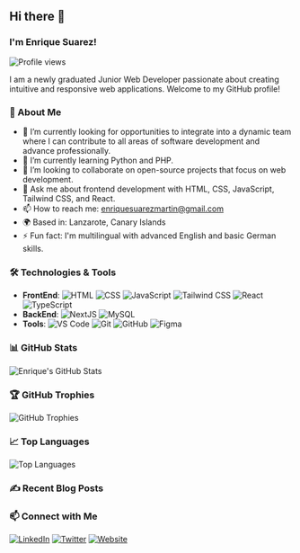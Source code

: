 ## Hi there 👋

### I'm Enrique Suarez!

![Profile views](https://gpvc.arturio.dev/enriquesuarez)

I am a newly graduated Junior Web Developer passionate about creating intuitive and responsive web applications. Welcome to my GitHub profile!

### 🚀 About Me

- 🔭 I’m currently looking for opportunities to integrate into a dynamic team where I can contribute to all areas of software development and advance professionally.
- 🌱 I’m currently learning Python and PHP.
- 👯 I’m looking to collaborate on open-source projects that focus on web development.
- 💬 Ask me about frontend development with HTML, CSS, JavaScript, Tailwind CSS, and React.
- 📫 How to reach me: enriquesuarezmartin@gmail.com
- 🌍 Based in: Lanzarote, Canary Islands
- ⚡ Fun fact: I'm multilingual with advanced English and basic German skills.

### 🛠️ Technologies & Tools

- **FrontEnd**: ![HTML](https://img.shields.io/badge/-HTML-333?style=flat&logo=html5) ![CSS](https://img.shields.io/badge/-CSS-333?style=flat&logo=css3) ![JavaScript](https://img.shields.io/badge/-JavaScript-333?style=flat&logo=javascript) ![Tailwind CSS](https://img.shields.io/badge/-Tailwind_CSS-333?style=flat&logo=tailwindcss) ![React](https://img.shields.io/badge/-React-333?style=flat&logo=react) ![TypeScript](https://img.shields.io/badge/-TypeScript-333?style=flat&logo=typescript)
- **BackEnd**: ![NextJS](https://img.shields.io/badge/-NextJS-333?style=flat&logo=next.js) ![MySQL](https://img.shields.io/badge/-MySQL-333?style=flat&logo=mysql)
- **Tools**: ![VS Code](https://img.shields.io/badge/-VS_Code-333?style=flat&logo=visualstudiocode) ![Git](https://img.shields.io/badge/-Git-333?style=flat&logo=git) ![GitHub](https://img.shields.io/badge/-GitHub-333?style=flat&logo=github) ![Figma](https://img.shields.io/badge/-Figma-333?style=flat&logo=figma)

### 📊 GitHub Stats

![Enrique's GitHub Stats](https://github-readme-stats.vercel.app/api?username=enriquesuarez&show_icons=true&theme=radical)

### 🏆 GitHub Trophies

![GitHub Trophies](https://github-profile-trophy.vercel.app/?username=enriquesuarez&theme=radical)

### 📈 Top Languages

![Top Languages](https://github-readme-stats.vercel.app/api/top-langs/?username=enriquesuarez&layout=compact&theme=radical)

### ✍️ Recent Blog Posts

<!-- BLOG-POST-LIST:START -->
<!-- BLOG-POST-LIST:END -->

### 📫 Connect with Me

[![LinkedIn](https://img.shields.io/badge/-LinkedIn-0077B5?style=flat&logo=LinkedIn&logoColor=white)](https://www.linkedin.com/in/your-linkedin-profile)
[![Twitter](https://img.shields.io/badge/-Twitter-1DA1F2?style=flat&logo=Twitter&logoColor=white)](https://twitter.com/your-twitter-username)
[![Website](https://img.shields.io/badge/-Website-333?style=flat&logo=google-chrome)](https://www.enriquesuarez.dev)
